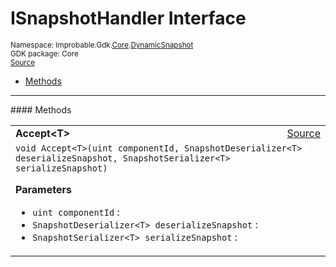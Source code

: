 
# ISnapshotHandler Interface
<sup>
Namespace: Improbable.Gdk.<a href="{{urlRoot}}/api/core-index">Core</a>.<a href="{{urlRoot}}/api/core/dynamic-snapshot">DynamicSnapshot</a><br/>
GDK package: Core<br/>
<a href="https://www.github.com/spatialos/gdk-for-unity/blob/0.2.3/workers/unity/Packages/com.improbable.gdk.core/Dynamic/DynamicSnapshot.cs/#L13">Source</a>
<style>
a code {
                    padding: 0em 0.25em!important;
}
code {
                    background-color: #ffffff!important;
}
</style>
</sup>
<nav id="pageToc" class="page-toc"><ul><li><a href="#methods">Methods</a>
</ul></nav>













</p>
<hr style="width:100%; border-top-color:#d8d8d8" />
#### Methods


</p>




<table width="100%">
    <tr>
        <td style="border-right:none"><b>Accept&lt;T&gt;</b></td>
        <td style="border-left:none; text-align:right"><a href="https://www.github.com/spatialos/gdk-for-unity/blob/0.2.3/workers/unity/Packages/com.improbable.gdk.core/Dynamic/DynamicSnapshot.cs/#L15">Source</a></td>
    </tr>
    <tr>
        <td colspan="2">
<code>void Accept&lt;T&gt;(uint componentId, SnapshotDeserializer&lt;T&gt; deserializeSnapshot, SnapshotSerializer&lt;T&gt; serializeSnapshot)</code></p>



</p>

<b>Parameters</b>

<ul>
<li><code>uint componentId</code> : </li>
<li><code>SnapshotDeserializer&lt;T&gt; deserializeSnapshot</code> : </li>
<li><code>SnapshotSerializer&lt;T&gt; serializeSnapshot</code> : </li>
</ul>





</td>
    </tr>
</table>





